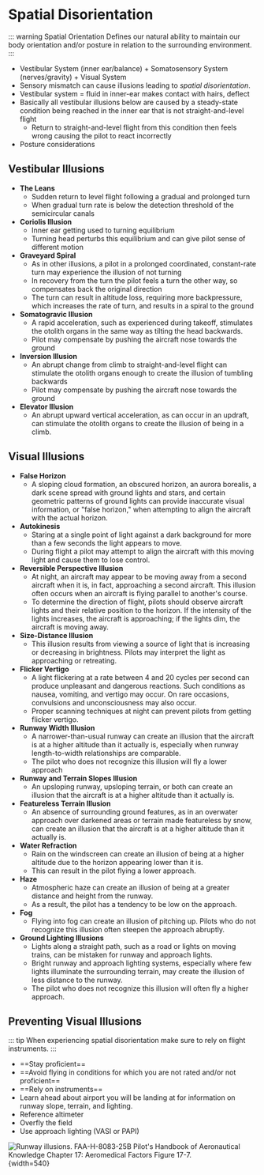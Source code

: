 # Spatial Disorientation

::: warning Spatial Orientation
Defines our natural ability to maintain our body orientation and/or posture in relation to the surrounding environment.
:::

* Vestibular System (inner ear/balance) + Somatosensory System (nerves/gravity) + Visual System
* Sensory mismatch can cause illusions leading to *spatial disorientation*.
* Vestibular system = fluid in inner-ear makes contact with hairs, deflect
* Basically all vestibular illusions below are caused by a steady-state condition being reached in the inner ear that is not straight-and-level flight
  * Return to straight-and-level flight from this condition then feels wrong causing the pilot to react incorrectly
* Posture considerations

## Vestibular Illusions

* **The Leans**
  * Sudden return to level flight following a gradual and prolonged turn
  * When gradual turn rate is below the detection threshold of the semicircular canals
* **Coriolis Illusion**
  * Inner ear getting used to turning equilibrium
  * Turning head perturbs this equilibrium and can give pilot sense of different motion
* **Graveyard Spiral**
  * As in other illusions, a pilot in a prolonged coordinated, constant-rate turn may experience the illusion of not turning
  * In recovery from the turn the pilot feels a turn the other way, so compensates back the original direction
  * The turn can result in altitude loss, requiring more backpressure, which increases the rate of turn, and results in a spiral to the ground
* **Somatogravic Illusion**
  * A rapid acceleration, such as experienced during takeoff, stimulates the otolith organs in the same way as tilting the head backwards.
  * Pilot may compensate by pushing the aircraft nose towards the ground
* **Inversion Illusion**
  * An abrupt change from climb to straight-and-level flight can stimulate the otolith organs enough to create the illusion of tumbling backwards
  * Pilot may compensate by pushing the aircraft nose towards the ground
* **Elevator Illusion**
  * An abrupt upward vertical acceleration, as can occur in an updraft, can stimulate the otolith organs to create the illusion of being in a climb.

## Visual Illusions

* **False Horizon**
  * A sloping cloud formation, an obscured horizon, an aurora borealis, a dark scene spread with ground lights and stars, and certain geometric patterns of ground lights can provide inaccurate visual information, or "false horizon," when attempting to align the aircraft with the actual horizon.
* **Autokinesis**
  * Staring at a single point of light against a dark background for more than a few seconds the light appears to move.
  * During flight a pilot may attempt to align the aircraft with this moving light and cause them to lose control.
* **Reversible Perspective Illusion**
  * At night, an aircraft may appear to be moving away from a second aircraft when it is, in fact, approaching a second aircraft. This illusion often occurs when an aircraft is flying parallel to another's course.
  * To determine the direction of flight, pilots should observe aircraft lights and their relative position to the horizon. If the intensity of the lights increases, the aircraft is approaching; if the lights dim, the aircraft is moving away.
* **Size-Distance Illusion**
  * This illusion results from viewing a source of light that is increasing or decreasing in brightness. Pilots may interpret the light as approaching or retreating.
* **Flicker Vertigo**
  * A light flickering at a rate between 4 and 20 cycles per second can produce unpleasant and dangerous reactions. Such conditions as nausea, vomiting, and vertigo may occur. On rare occasions, convulsions and unconsciousness may also occur.
  * Proper scanning techniques at night can prevent pilots from getting flicker vertigo.
* **Runway Width Illusion**
  * A narrower-than-usual runway can create an illusion that the aircraft is at a higher altitude than it actually is, especially when runway length-to-width relationships are comparable.
  * The pilot who does not recognize this illusion will fly a lower approach
* **Runway and Terrain Slopes Illusion**
  * An upsloping runway, upsloping terrain, or both can create an illusion that the aircraft is at a higher altitude than it actually is.
* **Featureless Terrain Illusion**
  * An absence of surrounding ground features, as in an overwater approach over darkened areas or terrain made featureless by snow, can create an illusion that the aircraft is at a higher altitude than it actually is.
* **Water Refraction**
  * Rain on the windscreen can create an illusion of being at a higher altitude due to the horizon appearing lower than it is.
  * This can result in the pilot flying a lower approach.
* **Haze**
  * Atmospheric haze can create an illusion of being at a greater distance and height from the runway.
  * As a result, the pilot has a tendency to be low on the approach.
* **Fog**
  * Flying into fog can create an illusion of pitching up. Pilots who do not recognize this illusion often steepen the approach abruptly.
* **Ground Lighting Illusions**
  * Lights along a straight path, such as a road or lights on moving trains, can be mistaken for runway and approach lights.
  * Bright runway and approach lighting systems, especially where few lights illuminate the surrounding terrain, may create the illusion of less distance to the runway.
  * The pilot who does not recognize this illusion will often fly a higher approach.

## Preventing Visual Illusions

::: tip
When experiencing spatial disorientation make sure to rely on flight instruments.
:::

* ==Stay proficient==
* ==Avoid flying in conditions for which you are not rated and/or not proficient==
* ==Rely on instruments==
* Learn ahead about airport you will be landing at for information on runway slope, terrain, and lighting.
* Reference altimeter
* Overfly the field
* Use approach lighting (VASI or PAPI)

![Runway illusions. [FAA-H-8083-25B Pilot's Handbook of Aeronautical Knowledge](https://www.faa.gov/regulations_policies/handbooks_manuals/aviation/phak) [Chapter 17: Aeromedical Factors](https://www.faa.gov/sites/faa.gov/files/regulations_policies/handbooks_manuals/aviation/phak/19_phak_ch17.pdf) Figure 17-7.](/img/phak/phak-figure-17-7-runway-illusions.jpg){width=540}
